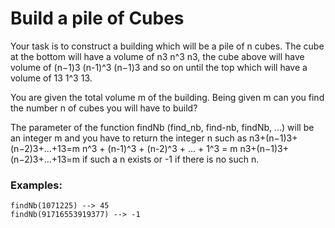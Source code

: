 # Build a pile of Cubes

Your task is to construct a building which will be a pile of n cubes. The cube at the bottom will have a volume of n3 n^3 n3, the cube above will have volume of (n−1)3 (n-1)^3 (n−1)3 and so on until the top which will have a volume of 13 1^3 13.

You are given the total volume m of the building. Being given m can you find the number n of cubes you will have to build?

The parameter of the function findNb (find_nb, find-nb, findNb, ...) will be an integer m and you have to return the integer n such as n3+(n−1)3+(n−2)3+...+13=m n^3 + (n-1)^3 + (n-2)^3 + ... + 1^3 = m n3+(n−1)3+(n−2)3+...+13=m if such a n exists or -1 if there is no such n.

### Examples:

```
findNb(1071225) --> 45
findNb(91716553919377) --> -1
```
